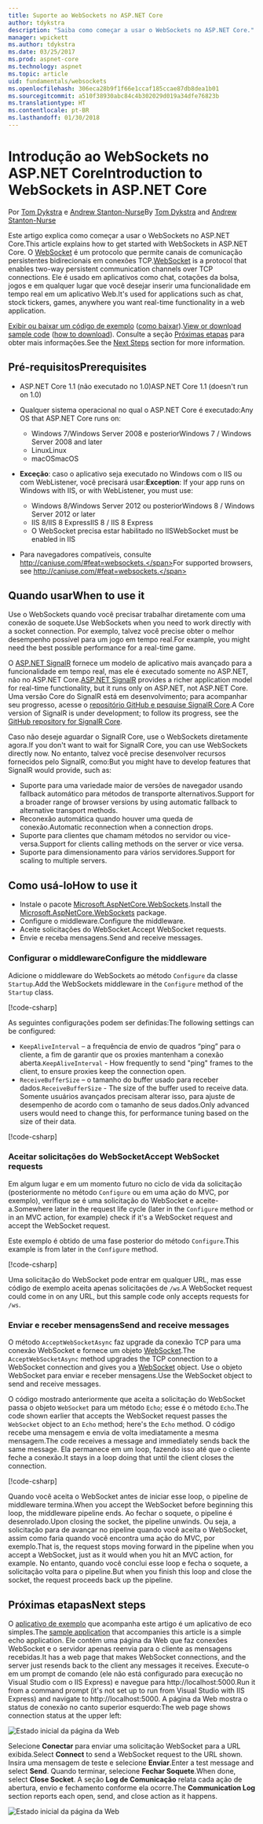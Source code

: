 ```yaml
---
title: Suporte ao WebSockets no ASP.NET Core
author: tdykstra
description: "Saiba como começar a usar o WebSockets no ASP.NET Core."
manager: wpickett
ms.author: tdykstra
ms.date: 03/25/2017
ms.prod: aspnet-core
ms.technology: aspnet
ms.topic: article
uid: fundamentals/websockets
ms.openlocfilehash: 306eca28b9f1f66e1ccaf185ccae87db8dea1b01
ms.sourcegitcommit: a510f38930abc84c4b302029d019a34dfe76823b
ms.translationtype: HT
ms.contentlocale: pt-BR
ms.lasthandoff: 01/30/2018
---
```

# <a name="introduction-to-websockets-in-aspnet-core"></a><span data-ttu-id="c32ef-103">Introdução ao WebSockets no ASP.NET Core</span><span class="sxs-lookup"><span data-stu-id="c32ef-103">Introduction to WebSockets in ASP.NET Core</span></span>

<span data-ttu-id="c32ef-104">Por [Tom Dykstra](https://github.com/tdykstra) e [Andrew Stanton-Nurse](https://github.com/anurse)</span><span class="sxs-lookup"><span data-stu-id="c32ef-104">By [Tom Dykstra](https://github.com/tdykstra) and [Andrew Stanton-Nurse](https://github.com/anurse)</span></span>

<span data-ttu-id="c32ef-105">Este artigo explica como começar a usar o WebSockets no ASP.NET Core.</span><span class="sxs-lookup"><span data-stu-id="c32ef-105">This article explains how to get started with WebSockets in ASP.NET Core.</span></span> <span data-ttu-id="c32ef-106">O [WebSocket](https://wikipedia.org/wiki/WebSocket) é um protocolo que permite canais de comunicação persistentes bidirecionais em conexões TCP.</span><span class="sxs-lookup"><span data-stu-id="c32ef-106">[WebSocket](https://wikipedia.org/wiki/WebSocket) is a protocol that enables two-way persistent communication channels over TCP connections.</span></span> <span data-ttu-id="c32ef-107">Ele é usado em aplicativos como chat, cotações da bolsa, jogos e em qualquer lugar que você desejar inserir uma funcionalidade em tempo real em um aplicativo Web.</span><span class="sxs-lookup"><span data-stu-id="c32ef-107">It's used for applications such as chat, stock tickers, games, anywhere you want real-time functionality in a web application.</span></span>

<span data-ttu-id="c32ef-108">[Exibir ou baixar um código de exemplo](https://github.com/aspnet/Docs/tree/master/aspnetcore/fundamentals/websockets/sample) ([como baixar](xref:tutorials/index#how-to-download-a-sample)).</span><span class="sxs-lookup"><span data-stu-id="c32ef-108">[View or download sample code](https://github.com/aspnet/Docs/tree/master/aspnetcore/fundamentals/websockets/sample) ([how to download](xref:tutorials/index#how-to-download-a-sample)).</span></span> <span data-ttu-id="c32ef-109">Consulte a seção [Próximas etapas](#next-steps) para obter mais informações.</span><span class="sxs-lookup"><span data-stu-id="c32ef-109">See the [Next Steps](#next-steps) section for more information.</span></span>


## <a name="prerequisites"></a><span data-ttu-id="c32ef-110">Pré-requisitos</span><span class="sxs-lookup"><span data-stu-id="c32ef-110">Prerequisites</span></span>

* <span data-ttu-id="c32ef-111">ASP.NET Core 1.1 (não executado no 1.0)</span><span class="sxs-lookup"><span data-stu-id="c32ef-111">ASP.NET Core 1.1 (doesn't run on 1.0)</span></span>
* <span data-ttu-id="c32ef-112">Qualquer sistema operacional no qual o ASP.NET Core é executado:</span><span class="sxs-lookup"><span data-stu-id="c32ef-112">Any OS that ASP.NET Core runs on:</span></span>
  
  * <span data-ttu-id="c32ef-113">Windows 7/Windows Server 2008 e posterior</span><span class="sxs-lookup"><span data-stu-id="c32ef-113">Windows 7 / Windows Server 2008 and later</span></span>
  * <span data-ttu-id="c32ef-114">Linux</span><span class="sxs-lookup"><span data-stu-id="c32ef-114">Linux</span></span>
  * <span data-ttu-id="c32ef-115">macOS</span><span class="sxs-lookup"><span data-stu-id="c32ef-115">macOS</span></span>

* <span data-ttu-id="c32ef-116">**Exceção**: caso o aplicativo seja executado no Windows com o IIS ou com WebListener, você precisará usar:</span><span class="sxs-lookup"><span data-stu-id="c32ef-116">**Exception**: If your app runs on Windows with IIS, or with WebListener, you must use:</span></span>

  * <span data-ttu-id="c32ef-117">Windows 8/Windows Server 2012 ou posterior</span><span class="sxs-lookup"><span data-stu-id="c32ef-117">Windows 8 / Windows Server 2012 or later</span></span>
  * <span data-ttu-id="c32ef-118">IIS 8/IIS 8 Express</span><span class="sxs-lookup"><span data-stu-id="c32ef-118">IIS 8 / IIS 8 Express</span></span>
  * <span data-ttu-id="c32ef-119">O WebSocket precisa estar habilitado no IIS</span><span class="sxs-lookup"><span data-stu-id="c32ef-119">WebSocket must be enabled in IIS</span></span>

* <span data-ttu-id="c32ef-120">Para navegadores compatíveis, consulte http://caniuse.com/#feat=websockets.</span><span class="sxs-lookup"><span data-stu-id="c32ef-120">For supported browsers, see http://caniuse.com/#feat=websockets.</span></span>

## <a name="when-to-use-it"></a><span data-ttu-id="c32ef-121">Quando usar</span><span class="sxs-lookup"><span data-stu-id="c32ef-121">When to use it</span></span>

<span data-ttu-id="c32ef-122">Use o WebSockets quando você precisar trabalhar diretamente com uma conexão de soquete.</span><span class="sxs-lookup"><span data-stu-id="c32ef-122">Use WebSockets when you need to work directly with a socket connection.</span></span> <span data-ttu-id="c32ef-123">Por exemplo, talvez você precise obter o melhor desempenho possível para um jogo em tempo real.</span><span class="sxs-lookup"><span data-stu-id="c32ef-123">For example, you might need the best possible performance for a real-time game.</span></span>

<span data-ttu-id="c32ef-124">O [ASP.NET SignalR](https://docs.microsoft.com/aspnet/signalr/overview/getting-started/introduction-to-signalr) fornece um modelo de aplicativo mais avançado para a funcionalidade em tempo real, mas ele é executado somente no ASP.NET, não no ASP.NET Core.</span><span class="sxs-lookup"><span data-stu-id="c32ef-124">[ASP.NET SignalR](https://docs.microsoft.com/aspnet/signalr/overview/getting-started/introduction-to-signalr) provides a richer application model for real-time functionality, but it runs only on ASP.NET, not ASP.NET Core.</span></span> <span data-ttu-id="c32ef-125">Uma versão Core do SignalR está em desenvolvimento; para acompanhar seu progresso, acesse o [repositório GitHub e pesquise SignalR Core](https://github.com/aspnet/SignalR).</span><span class="sxs-lookup"><span data-stu-id="c32ef-125">A Core version of SignalR is under development; to follow its progress, see the [GitHub repository for SignalR Core](https://github.com/aspnet/SignalR).</span></span>

<span data-ttu-id="c32ef-126">Caso não deseje aguardar o SignalR Core, use o WebSockets diretamente agora.</span><span class="sxs-lookup"><span data-stu-id="c32ef-126">If you don't want to wait for SignalR Core, you can use WebSockets directly now.</span></span> <span data-ttu-id="c32ef-127">No entanto, talvez você precise desenvolver recursos fornecidos pelo SignalR, como:</span><span class="sxs-lookup"><span data-stu-id="c32ef-127">But you might have to develop features that SignalR would provide, such as:</span></span>

* <span data-ttu-id="c32ef-128">Suporte para uma variedade maior de versões de navegador usando fallback automático para métodos de transporte alternativos.</span><span class="sxs-lookup"><span data-stu-id="c32ef-128">Support for a broader range of browser versions by using automatic fallback to alternative transport methods.</span></span>
* <span data-ttu-id="c32ef-129">Reconexão automática quando houver uma queda de conexão.</span><span class="sxs-lookup"><span data-stu-id="c32ef-129">Automatic reconnection when a connection drops.</span></span>
* <span data-ttu-id="c32ef-130">Suporte para clientes que chamam métodos no servidor ou vice-versa.</span><span class="sxs-lookup"><span data-stu-id="c32ef-130">Support for clients calling methods on the server or vice versa.</span></span>
* <span data-ttu-id="c32ef-131">Suporte para dimensionamento para vários servidores.</span><span class="sxs-lookup"><span data-stu-id="c32ef-131">Support for scaling to multiple servers.</span></span>

## <a name="how-to-use-it"></a><span data-ttu-id="c32ef-132">Como usá-lo</span><span class="sxs-lookup"><span data-stu-id="c32ef-132">How to use it</span></span>

* <span data-ttu-id="c32ef-133">Instale o pacote [Microsoft.AspNetCore.WebSockets](https://www.nuget.org/packages/Microsoft.AspNetCore.WebSockets/).</span><span class="sxs-lookup"><span data-stu-id="c32ef-133">Install the [Microsoft.AspNetCore.WebSockets](https://www.nuget.org/packages/Microsoft.AspNetCore.WebSockets/) package.</span></span>
* <span data-ttu-id="c32ef-134">Configure o middleware.</span><span class="sxs-lookup"><span data-stu-id="c32ef-134">Configure the middleware.</span></span>
* <span data-ttu-id="c32ef-135">Aceite solicitações do WebSocket.</span><span class="sxs-lookup"><span data-stu-id="c32ef-135">Accept WebSocket requests.</span></span>
* <span data-ttu-id="c32ef-136">Envie e receba mensagens.</span><span class="sxs-lookup"><span data-stu-id="c32ef-136">Send and receive messages.</span></span>

### <a name="configure-the-middleware"></a><span data-ttu-id="c32ef-137">Configurar o middleware</span><span class="sxs-lookup"><span data-stu-id="c32ef-137">Configure the middleware</span></span>

<span data-ttu-id="c32ef-138">Adicione o middleware do WebSockets ao método `Configure` da classe `Startup`.</span><span class="sxs-lookup"><span data-stu-id="c32ef-138">Add the WebSockets middleware in the `Configure` method of the `Startup` class.</span></span>

[!code-csharp[](websockets/sample/Startup.cs?name=UseWebSockets)]

<span data-ttu-id="c32ef-139">As seguintes configurações podem ser definidas:</span><span class="sxs-lookup"><span data-stu-id="c32ef-139">The following settings can be configured:</span></span>

* <span data-ttu-id="c32ef-140">`KeepAliveInterval` – a frequência de envio de quadros “ping” para o cliente, a fim de garantir que os proxies mantenham a conexão aberta.</span><span class="sxs-lookup"><span data-stu-id="c32ef-140">`KeepAliveInterval` - How frequently to send "ping" frames to the client, to ensure proxies keep the connection open.</span></span>
* <span data-ttu-id="c32ef-141">`ReceiveBufferSize` – o tamanho do buffer usado para receber dados.</span><span class="sxs-lookup"><span data-stu-id="c32ef-141">`ReceiveBufferSize` - The size of the buffer used to receive data.</span></span> <span data-ttu-id="c32ef-142">Somente usuários avançados precisam alterar isso, para ajuste de desempenho de acordo com o tamanho de seus dados.</span><span class="sxs-lookup"><span data-stu-id="c32ef-142">Only advanced users would need to change this, for performance tuning based on the size of their data.</span></span>

[!code-csharp[](websockets/sample/Startup.cs?name=UseWebSocketsOptions)]

### <a name="accept-websocket-requests"></a><span data-ttu-id="c32ef-143">Aceitar solicitações do WebSocket</span><span class="sxs-lookup"><span data-stu-id="c32ef-143">Accept WebSocket requests</span></span>

<span data-ttu-id="c32ef-144">Em algum lugar e em um momento futuro no ciclo de vida da solicitação (posteriormente no método `Configure` ou em uma ação do MVC, por exemplo), verifique se é uma solicitação do WebSocket e aceite-a.</span><span class="sxs-lookup"><span data-stu-id="c32ef-144">Somewhere later in the request life cycle (later in the `Configure` method or in an MVC action, for example) check if it's a WebSocket request and accept the WebSocket request.</span></span>

<span data-ttu-id="c32ef-145">Este exemplo é obtido de uma fase posterior do método `Configure`.</span><span class="sxs-lookup"><span data-stu-id="c32ef-145">This example is from later in the `Configure` method.</span></span>

[!code-csharp[](websockets/sample/Startup.cs?name=AcceptWebSocket&highlight=7)]

<span data-ttu-id="c32ef-146">Uma solicitação do WebSocket pode entrar em qualquer URL, mas esse código de exemplo aceita apenas solicitações de `/ws`.</span><span class="sxs-lookup"><span data-stu-id="c32ef-146">A WebSocket request could come in on any URL, but this sample code only accepts requests for `/ws`.</span></span>

### <a name="send-and-receive-messages"></a><span data-ttu-id="c32ef-147">Enviar e receber mensagens</span><span class="sxs-lookup"><span data-stu-id="c32ef-147">Send and receive messages</span></span>

<span data-ttu-id="c32ef-148">O método `AcceptWebSocketAsync` faz upgrade da conexão TCP para uma conexão WebSocket e fornece um objeto [WebSocket](https://docs.microsoft.com/dotnet/core/api/system.net.websockets.websocket).</span><span class="sxs-lookup"><span data-stu-id="c32ef-148">The `AcceptWebSocketAsync` method upgrades the TCP connection to a WebSocket connection and gives you a [WebSocket](https://docs.microsoft.com/dotnet/core/api/system.net.websockets.websocket) object.</span></span> <span data-ttu-id="c32ef-149">Use o objeto WebSocket para enviar e receber mensagens.</span><span class="sxs-lookup"><span data-stu-id="c32ef-149">Use the WebSocket object to send and receive messages.</span></span>

<span data-ttu-id="c32ef-150">O código mostrado anteriormente que aceita a solicitação do WebSocket passa o objeto `WebSocket` para um método `Echo`; esse é o método `Echo`.</span><span class="sxs-lookup"><span data-stu-id="c32ef-150">The code shown earlier that accepts the WebSocket request passes the `WebSocket` object to an `Echo` method; here's the `Echo` method.</span></span> <span data-ttu-id="c32ef-151">O código recebe uma mensagem e envia de volta imediatamente a mesma mensagem.</span><span class="sxs-lookup"><span data-stu-id="c32ef-151">The code receives a message and immediately sends back the same message.</span></span> <span data-ttu-id="c32ef-152">Ela permanece em um loop, fazendo isso até que o cliente feche a conexão.</span><span class="sxs-lookup"><span data-stu-id="c32ef-152">It stays in a loop doing that until the client closes the connection.</span></span> 

[!code-csharp[](websockets/sample/Startup.cs?name=Echo)]

<span data-ttu-id="c32ef-153">Quando você aceita o WebSocket antes de iniciar esse loop, o pipeline de middleware termina.</span><span class="sxs-lookup"><span data-stu-id="c32ef-153">When you accept the WebSocket before beginning this loop, the middleware pipeline ends.</span></span>  <span data-ttu-id="c32ef-154">Ao fechar o soquete, o pipeline é desenrolado.</span><span class="sxs-lookup"><span data-stu-id="c32ef-154">Upon closing the socket, the pipeline unwinds.</span></span> <span data-ttu-id="c32ef-155">Ou seja, a solicitação para de avançar no pipeline quando você aceita o WebSocket, assim como faria quando você encontra uma ação do MVC, por exemplo.</span><span class="sxs-lookup"><span data-stu-id="c32ef-155">That is, the request stops moving forward in the pipeline when you accept a WebSocket, just as it would when you hit an MVC action, for example.</span></span>  <span data-ttu-id="c32ef-156">No entanto, quando você conclui esse loop e fecha o soquete, a solicitação volta para o pipeline.</span><span class="sxs-lookup"><span data-stu-id="c32ef-156">But when you finish this loop and close the socket, the request proceeds back up the pipeline.</span></span>

## <a name="next-steps"></a><span data-ttu-id="c32ef-157">Próximas etapas</span><span class="sxs-lookup"><span data-stu-id="c32ef-157">Next steps</span></span>

<span data-ttu-id="c32ef-158">O [aplicativo de exemplo](https://github.com/aspnet/Docs/tree/master/aspnetcore/fundamentals/websockets/sample) que acompanha este artigo é um aplicativo de eco simples.</span><span class="sxs-lookup"><span data-stu-id="c32ef-158">The [sample application](https://github.com/aspnet/Docs/tree/master/aspnetcore/fundamentals/websockets/sample) that accompanies this article is a simple echo application.</span></span> <span data-ttu-id="c32ef-159">Ele contém uma página da Web que faz conexões WebSocket e o servidor apenas reenvia para o cliente as mensagens recebidas.</span><span class="sxs-lookup"><span data-stu-id="c32ef-159">It has a web page that makes WebSocket connections, and the server just resends back to the client any messages it receives.</span></span> <span data-ttu-id="c32ef-160">Execute-o em um prompt de comando (ele não está configurado para execução no Visual Studio com o IIS Express) e navegue para http://localhost:5000.</span><span class="sxs-lookup"><span data-stu-id="c32ef-160">Run it from a command prompt (it's not set up to run from Visual Studio with IIS Express) and navigate to http://localhost:5000.</span></span> <span data-ttu-id="c32ef-161">A página da Web mostra o status de conexão no canto superior esquerdo:</span><span class="sxs-lookup"><span data-stu-id="c32ef-161">The web page shows connection status at the upper left:</span></span>

![Estado inicial da página da Web](websockets/_static/start.png)

<span data-ttu-id="c32ef-163">Selecione **Conectar** para enviar uma solicitação WebSocket para a URL exibida.</span><span class="sxs-lookup"><span data-stu-id="c32ef-163">Select **Connect** to send a WebSocket request to the URL shown.</span></span>  <span data-ttu-id="c32ef-164">Insira uma mensagem de teste e selecione **Enviar**.</span><span class="sxs-lookup"><span data-stu-id="c32ef-164">Enter a test message and select **Send**.</span></span> <span data-ttu-id="c32ef-165">Quando terminar, selecione **Fechar Soquete**.</span><span class="sxs-lookup"><span data-stu-id="c32ef-165">When done, select **Close Socket**.</span></span> <span data-ttu-id="c32ef-166">A seção **Log de Comunicação** relata cada ação de abertura, envio e fechamento conforme ela ocorre.</span><span class="sxs-lookup"><span data-stu-id="c32ef-166">The **Communication Log** section reports each open, send, and close action as it happens.</span></span>

![Estado inicial da página da Web](websockets/_static/end.png)
